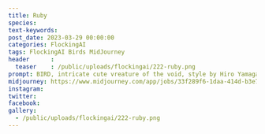 ```yaml
---
title: Ruby
species: 
text-keywords: 
post_date: 2023-03-29 00:00:00
categories: FlockingAI
tags: FlockingAI Birds MidJourney 
header      :
  teaser    : /public/uploads/flockingai/222-ruby.png
prompt: BIRD, intricate cute vreature of the void, style by Hiro Yamagata,
midjourney: https://www.midjourney.com/app/jobs/33f289f6-1daa-414d-b3e7-ed435c7bf80a
instagram: 
twitter: 
facebook: 
gallery: 
  - /public/uploads/flockingai/222-ruby.png
---
```


